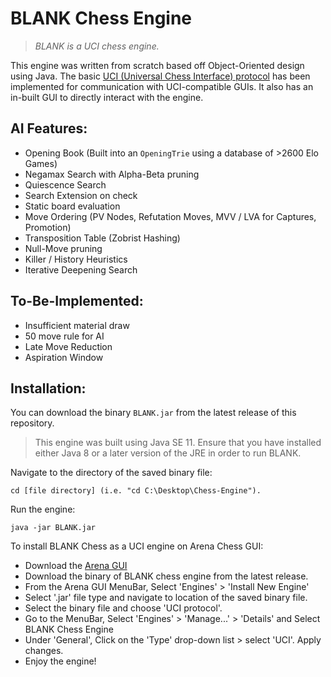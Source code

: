 # BLANK Chess Engine

>_BLANK is a UCI chess engine._

This engine was written from scratch based off Object-Oriented design using Java.
The basic  [UCI (Universal Chess Interface) protocol](http://wbec-ridderkerk.nl/html/UCIProtocol.html) has been implemented for communication with UCI-compatible GUIs. It also has an in-built GUI to directly interact with the engine.

## AI Features:
* Opening Book (Built into an `OpeningTrie` using a database of >2600 Elo Games)
* Negamax Search with Alpha-Beta pruning
* Quiescence Search
* Search Extension on check
* Static board evaluation
* Move Ordering (PV Nodes, Refutation Moves, MVV / LVA for Captures, Promotion)
* Transposition Table (Zobrist Hashing)
* Null-Move pruning
* Killer / History Heuristics
* Iterative Deepening Search

## To-Be-Implemented:
* Insufficient material draw
* 50 move rule for AI
* Late Move Reduction
* Aspiration Window

## Installation:

You can download the binary ```BLANK.jar``` from the latest release of this repository.
> This engine was built using Java SE 11. Ensure that you have installed either Java 8 or a later version of the JRE in order to run BLANK.

Navigate to the directory of the saved binary file:
```
cd [file directory] (i.e. "cd C:\Desktop\Chess-Engine").
```
Run the engine:
```
java -jar BLANK.jar
```

To install BLANK Chess as a UCI engine on Arena Chess GUI:
* Download the [Arena GUI](http://www.playwitharena.de/)
* Download the binary of BLANK chess engine from the latest release.
* From the Arena GUI MenuBar, Select 'Engines' > 'Install New Engine'
* Select '.jar' file type and navigate to location of the saved binary file.
* Select the binary file and choose 'UCI protocol'.
* Go to the MenuBar, Select 'Engines' > 'Manage...' > 'Details' and Select BLANK Chess Engine
* Under 'General', Click on the 'Type' drop-down list > select 'UCI'. Apply changes.
* Enjoy the engine!
